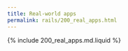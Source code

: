 ```yaml
---
title: Real-world apps
permalink: rails/200_real_apps.html
---
```


{% include 200_real_apps.md.liquid %}
